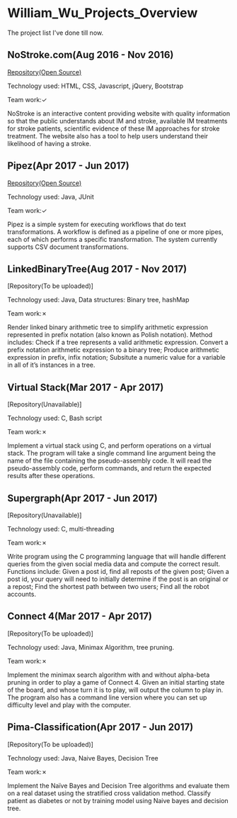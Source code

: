 # William_Wu_Projects_Overview
The project list I've done till now.

## NoStroke.com(Aug 2016 - Nov 2016)
[Repository(Open Source)](https://github.com/williamwu88/NoStroke_INFO1003)

Technology used: HTML, CSS, Javascript, jQuery, Bootstrap

Team work:✓

NoStroke is an interactive content providing website with quality information so that the public understands about IM and stroke, available IM treatments for stroke patients, scientific evidence of these IM approaches for stroke treatment. The website also has a tool to help users understand their likelihood of having a stroke.

## Pipez(Apr 2017 - Jun 2017)
[Repository(Open Source)](https://github.com/williamwu88/pipez_ENGG1805)

Technology used: Java, JUnit

Team work:✓

Pipez is a simple system for executing workflows that do text transformations. A workflow is defined as a pipeline of one or more pipes, each of which performs a specific transformation. The system currently supports CSV document transformations.

## LinkedBinaryTree(Aug 2017 - Nov 2017)
[Repository(To be uploaded)]

Technology used: Java, Data structures: Binary tree, hashMap

Team work:✗

Render linked binary arithmetic tree to simplify arithmetic expression represented in prefix notation (also known as Polish notation). Method includes: Check if a tree represents a valid arithmetic expression. Convert a prefix notation arithmetic expression to a binary tree; Produce arithmetic expression in prefix, infix notation; Subsitute a numeric value for a variable in all of it’s instances in a tree.

## Virtual Stack(Mar 2017 - Apr 2017)
[Repository(Unavailable)]

Technology used: C, Bash script

Team work:✗

Implement a virtual stack using C, and perform operations on a virtual stack. The program will take a single command line argument being the name of the file containing the pseudo-assembly code. It will read the pseudo-assembly code, perform commands, and return the expected results after these operations.

## Supergraph(Apr 2017 - Jun 2017)
[Repository(Unavailable)]

Technology used: C, multi-threading

Team work:✗

Write program using the C programming language that will handle different queries from the given social media data and compute the correct result. Functions include: Given a post id, find all reposts of the given post; Given a post id, your query will need to initially determine if the post is an original or a repost; Find the shortest path between two users; Find all the robot accounts.

## Connect 4(Mar 2017 - Apr 2017)
[Repository(To be uploaded)]

Technology used: Java, Minimax Algorithm, tree pruning.

Team work:✗

Implement the minimax search algorithm with and without alpha-beta pruning in order to play a game of Connect 4. Given an initial starting state of the board, and whose turn it is to play, will output the column to play in. The program also has a command line version where you can set up difficulty level and play with the computer.

## Pima-Classification(Apr 2017 - Jun 2017)
[Repository(To be uploaded)]

Technology used: Java, Naive Bayes, Decision Tree

Team work:✗

Implement the Naïve Bayes and Decision Tree algorithms and evaluate them on a real dataset using the stratified cross validation method. Classify patient as diabetes or not by training model using Naive bayes and decision tree.



